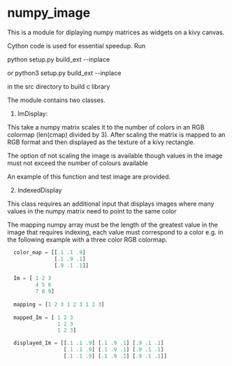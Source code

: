 # numpy_image

This is a module for diplaying numpy matrices as widgets on a kivy canvas. 

Cython code is used for essential speedup. Run 

  python setup.py build_ext --inplace

or
   python3 setup.py build_ext --inplace
   
in the src directory to build c library

The module contains two classes.

1. ImDisplay:

  This take a numpy matrix scales it to the number of colors in an RGB colormap (len(cmap) divided by 3). 
  After scaling the matrix is mapped to an RGB format and then displayed as the texture of a kivy rectangle.
  
  The option of not scaling the image is available though values in the image must not exceed the number of colours available
  
  An example of this function and test image are provided.
  
2. IndexedDisplay

  This class requires an additional input that displays images where many values in the numpy matrix need to point to the same color
  
  The mapping numpy array must be the length of the greatest value in the image that requires indexing, each value must correspond to a color e.g. in the following example with a three color RGB colormap.
 
```python
  color_map = [[.1 .1 .9]
               [.1 .9 .1]
               [.9 .1 .1]]
  
  Im = [ 1 2 3
         4 5 6
         7 8 9]
 
  mapping = [1 2 3 1 2 3 1 2 3]
  
  mapped_Im = [ 1 2 3
                1 2 3
                1 2 3]

  displayed_Im = [[.1 .1 .9] [.1 .9 .1] [.9 .1 .1]
                  [.1 .1 .9] [.1 .9 .1] [.9 .1 .1]
                  [.1 .1 .9] [.1 .9 .1] [.9 .1 .1]]

```

